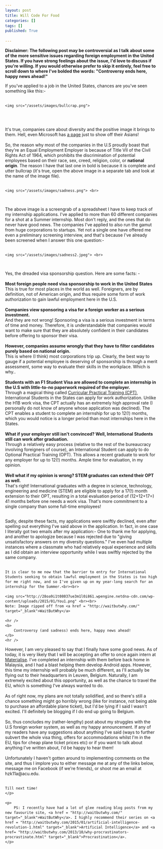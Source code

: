```yaml
---
layout: post
title: Will Code For Food
categories: []
tags: []
published: True

---
```

<p>
	<b>Disclaimer: The following post may be controversial as I talk about some of the more sensitive issues regarding foreign employment in the United States. If you have strong feelings about the issue, I'd love to discuss if you're willing. If you would otherwise prefer to skip it entirely, feel free to scroll down to where I've bolded the words: "Controversy ends here, happy news ahead!"</b>
</p>

<p>
	If you've applied to a job in the United States, chances are you've seen something like this:- <br><br>
</p>

	<img src="/assets/images/bullcrap.png">
<br>
<br>
<p>
	It's true, companies care about diversity and the positive image it brings to them. Hell, even Microsoft has <a href="http://www.microsoft.com/en-us/diversity/inside-microsoft/asians-at-microsoft/default.aspx#fbid=zhbTqGJ98Qj" target="_blank">a page</a> just to show off their Asians! <br><br>
	So, the reason why most of the companies in the U.S proudly boast that they're an Equal Employment Employer is because of Title VII of the Civil Rights Act of 1964, which prohibits the discrimination of potential employees based on their  race, sex, creed, religion, color, or <b>national origin</b>. The reason I have that last one in bold is because it is complete and utter bullcrap (it's true, open the above image in a separate tab and look at the name of the image file).<br>
	<br>
</p>

	<img src="/assets/images/sadness.png"> <br>

<br>
<p>
	The above image is a screengrab of a spreadsheet I have to keep track of my internship applications. I've applied to more than 60 different companies for a shot at a Summer internship. Most don't reply, and the ones that do never have good news. The companies I've applied to also run the gamut from huge corporations to startups. Yet not a single one have offered me even a preliminary screening interview, and that's because I've already been screened when I answer this one question:- <br> <br>
	</p>

	<img src="/assets/images/sadness2.jpeg"> <br>

<br>
<p>
	Yes, the dreaded visa sponsorship question. Here are some facts: - <br> <br>
	<b>Most foreign people need visa sponsorship to work in the United States</b><br>
	This is true for most places in the world as well. Foreigners, are by definition, not of American origin, and thus require some form of work authorization to gain lawful employment here in the U.S.<br><br>
	<b>Companies view sponsoring a visa for a foreign worker as a serious investment.</b><br>
	And they are not wrong! Sponsoring a visa is a serious investment in terms of time and money. Therefore, it is understandable that companies would want to make sure that they are absolutely confident in their candidates before offering to sponsor their visa.<br><br>
	<b>However, companies assume wrongly that they have to filter candidates purely based on national origin.</b><br>
	This is where (I think) most corporations trip up. Clearly, the best way to gauge if a potential employee is deserving of sponsorship is through a merit assessment, some way to evaluate their skills in the workplace. Which is why..<br><br>
	<b>Students with an F1 Student Visa are allowed to complete an internship in the U.S with little-to-no paperwork required of the employer.</b><br>
	Through a magical thing called <a href ="http://www.visaservices.duke.edu/F1_CPT.html" target="_blank">Curricular Practical Training (CPT)</a>, International Students in the States can apply for work authorization. Unlike the H1B work visa, the CPT actually has an extremely high approval rate (I personally do not know of anyone whose application was declined). The CPT enables a student to complete an internship for up to 12(!) months, which you would notice is a longer period than most internships here in the States.<br><br>
	<b>What if your employer still isn't convinced? Well, International Students still can work after graduation.</b><br>
	Through a relatively easy process (relative to the rest of the bureaucracy involving foreigners of course), an International Student can apply to do Optional Practical Training (OPT). This allows a recent graduate to work for any employer for up to 12(!) months. Ample time for evaluation, in my opinion.<br><br>
	<b>Well what if my opinion is wrong? STEM graduates can extend their OPT as well.</b><br>
	That's right! International graduates with a degree in science, technology, engineering and medicine (STEM) are eligible to apply for a 17(!) month extension to their OPT, resulting in a total evaluation period of (12+12+17=) 41 months before one needs a work visa. That's more commitment to a single company than some full-time employees!
	<br><br>
</p>

<p>
	Sadly, despite these facts, my applications were swiftly declined, even after spelling out everything I've said above in the application. In fact, in one case I literally got two emails after my application:- One to thank me for applying, and another to apologize because I was rejected due to "giving unsatisfactory answers on my diversity questions." I've even had multiple instances where a classmate who had relatively equal experience and skills as I did obtain an interview opportunity while I was swiftly rejected by the same company.<br><br>

	It is clear to me now that the barrier to entry for International Students seeking to obtain lawful employment in the States is too high for me right now, and so I've given up on my year-long search for an internship for the Summer.<br><br>

	<img src="http://28oa9i1t08037ue3m1l0i861.wpengine.netdna-cdn.com/wp-content/uploads/2015/01/You1.png" <br><br> 
	Note: Image ripped off from <a href = "http://waitbutwhy.com/" target="_blank">WaitButWhy</a>

	<hr />
	<b>
		Controversy (and sadness) ends here, happy news ahead!
	</b>
	<hr />
</p>

<p>
	However, I am very pleased to say that I finally have some good news. As of today, it is very likely that I will be accepting an offer to once again intern at <a href= "http://materialise.com/">Materialise</a>. I've completed an internship with them before back home in Malaysia, and I had a blast helping them develop Android apps. However, this time my internship will probably be much different, as I'll actually be flying out to their headquarters in Leuven, Belgium. Naturally, I am extremely excited about this opportunity, as well as the chance to travel the EU, which is something I've always wanted to do. <br><br>
	As of right now, my plans are not totally solidified, and so there's still a chance something might go horribly wrong (like for instance, not being able to purchase an affordable plane ticket), but I'd be lying if I said I wasn't excited. I'll definitely be blogging if I do end up going to Belgium.<br><br>
	So, thus concludes my (rather-lengthy) post about my struggles with the U.S foreign worker system, as well as my happy announcement. If any of my readers have any suggestions about anything I've said (ways to further subvert the whole visa thing, offers for accommodations whilst I'm in the EU, tips for cheap plane ticket prices etc) or if you want to talk about anything I've written about, I'd be happy to hear them! <br><br>
	Unfortunately I haven't gotten around to implementing comments on the site, and thus I implore you to either message me at any of the links below, message me on Facebook (if we're friends), or shoot me an email at hzk11a@acu.edu.<br><br>

	Till next time!
	</p>

	<p>
		PS: I recently have had a lot of glee reading blog posts from my new favourite site, <a href = "http://waitbutwhy.com/" target="_blank">WaitButWhy</a>. I highly recommend their series on <a href = "http://waitbutwhy.com/2015/01/artificial-intelligence-revolution-1.html" target="_blank">Artificial Intelligence</a> and <a href= "http://waitbutwhy.com/2013/10/why-procrastinators-procrastinate.html" target="_blank">Procrastination</a>.
	</p>
